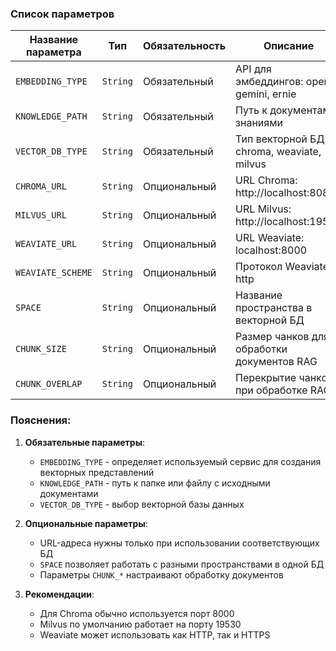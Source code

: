 ### Список параметров

| Название параметра   | Тип      | Обязательность    | Описание                                  |
|----------------------|----------|-------------------|-------------------------------------------|
| `EMBEDDING_TYPE`     | `String` | Обязательный      | API для эмбеддингов: openai, gemini, ernie |
| `KNOWLEDGE_PATH`     | `String` | Обязательный      | Путь к документам с знаниями              |
| `VECTOR_DB_TYPE`     | `String` | Обязательный      | Тип векторной БД: chroma, weaviate, milvus |
| `CHROMA_URL`         | `String` | Опциональный      | URL Chroma: http://localhost:8080         |
| `MILVUS_URL`         | `String` | Опциональный      | URL Milvus: http://localhost:19530        |
| `WEAVIATE_URL`       | `String` | Опциональный      | URL Weaviate: localhost:8000              |
| `WEAVIATE_SCHEME`    | `String` | Опциональный      | Протокол Weaviate: http                   |
| `SPACE`              | `String` | Опциональный      | Название пространства в векторной БД      |
| `CHUNK_SIZE`         | `String` | Опциональный      | Размер чанков для обработки документов RAG |
| `CHUNK_OVERLAP`      | `String` | Опциональный      | Перекрытие чанков при обработке RAG       |

### Пояснения:
1. **Обязательные параметры**:
    - `EMBEDDING_TYPE` - определяет используемый сервис для создания векторных представлений
    - `KNOWLEDGE_PATH` - путь к папке или файлу с исходными документами
    - `VECTOR_DB_TYPE` - выбор векторной базы данных

2. **Опциональные параметры**:
    - URL-адреса нужны только при использовании соответствующих БД
    - `SPACE` позволяет работать с разными пространствами в одной БД
    - Параметры `CHUNK_*` настраивают обработку документов

3. **Рекомендации**:
    - Для Chroma обычно используется порт 8000
    - Milvus по умолчанию работает на порту 19530
    - Weaviate может использовать как HTTP, так и HTTPS